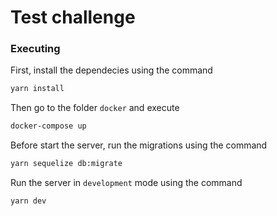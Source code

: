 # Test challenge

### Executing

First, install the dependecies using the command

```bash
yarn install
```

Then go to the folder `docker` and execute

```bash
docker-compose up
```

Before start the server, run the migrations using the command

```bash
yarn sequelize db:migrate
```

Run the server in `development` mode using the command

```bash
yarn dev
```
